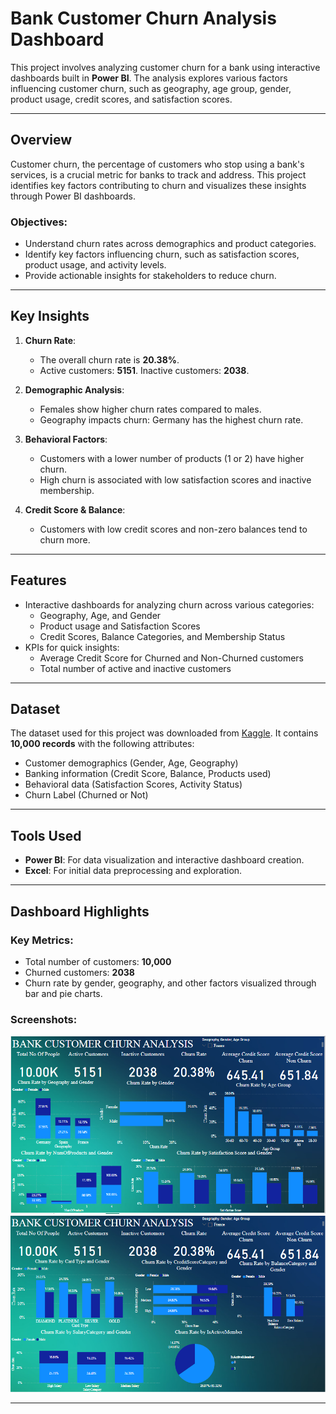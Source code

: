 # Bank Customer Churn Analysis Dashboard

This project involves analyzing customer churn for a bank using interactive dashboards built in **Power BI**. The analysis explores various factors influencing customer churn, such as geography, age group, gender, product usage, credit scores, and satisfaction scores.

---

## Overview
Customer churn, the percentage of customers who stop using a bank's services, is a crucial metric for banks to track and address. This project identifies key factors contributing to churn and visualizes these insights through Power BI dashboards.

### Objectives:
- Understand churn rates across demographics and product categories.
- Identify key factors influencing churn, such as satisfaction scores, product usage, and activity levels.
- Provide actionable insights for stakeholders to reduce churn.

---

## Key Insights
1. **Churn Rate**: 
   - The overall churn rate is **20.38%**.
   - Active customers: **5151**. Inactive customers: **2038**.

2. **Demographic Analysis**:
   - Females show higher churn rates compared to males.
   - Geography impacts churn: Germany has the highest churn rate.

3. **Behavioral Factors**:
   - Customers with a lower number of products (1 or 2) have higher churn.
   - High churn is associated with low satisfaction scores and inactive membership.

4. **Credit Score & Balance**:
   - Customers with low credit scores and non-zero balances tend to churn more.

---

## Features
- Interactive dashboards for analyzing churn across various categories:
  - Geography, Age, and Gender
  - Product usage and Satisfaction Scores
  - Credit Scores, Balance Categories, and Membership Status
- KPIs for quick insights:
  - Average Credit Score for Churned and Non-Churned customers
  - Total number of active and inactive customers

---

## Dataset
The dataset used for this project was downloaded from [Kaggle](https://www.kaggle.com). It contains **10,000 records** with the following attributes:
- Customer demographics (Gender, Age, Geography)
- Banking information (Credit Score, Balance, Products used)
- Behavioral data (Satisfaction Scores, Activity Status)
- Churn Label (Churned or Not)

---

## Tools Used
- **Power BI**: For data visualization and interactive dashboard creation.
- **Excel**: For initial data preprocessing and exploration.

---

## Dashboard Highlights
### Key Metrics:
- Total number of customers: **10,000**
- Churned customers: **2038**
- Churn rate by gender, geography, and other factors visualized through bar and pie charts.

### Screenshots:
![Screenshot 1](./Screenshot%20(1595).png)
![Screenshot 2](./Screenshot%20(1596).png)

---
